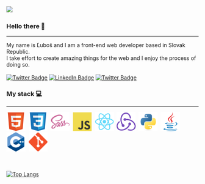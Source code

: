 
<img src='https://cdn3.f-cdn.com/contestentries/1683544/29258875/5de652e07bf20_thumb900.jpg'/>

### Hello there 👋
<hr/>
My name is Ľuboš and I am a front-end web developer based in Slovak Republic. <br/>
I take effort to create amazing things for the web and I enjoy the process of doing so.

<br/>
<br/>
<div>
  <a href='https://twitter.com/LGarancovsky' target='_blank'><img src="https://img.shields.io/badge/Twitter-white?style=for-the-badge&logo=twitter&logoColor=blue" alt="Twitter Badge"/></a>
  <a href='www.linkedin.com/in/lubos-garancovsky'  target='_blank'><img src="https://img.shields.io/badge/LinkedIn-blue?style=for-the-badge&logo=linkedin&logoColor=white" alt="LinkedIn Badge"/></a>
  <a href='https://lubosgarancovsky.github.io/Portfolio'  target='_blank'><img src="https://img.shields.io/badge/Portfolio-red?style=for-the-badge&logo=GitHub&logoColor=white" alt="Twitter Badge"/></a>
</div>


### My stack 💻
<hr/>

<div>
  <img src="https://github.com/devicons/devicon/blob/master/icons/html5/html5-original.svg" title="html5" alt="html5" width="50" height="50"/>&nbsp;
  <img src="https://github.com/devicons/devicon/blob/master/icons/css3/css3-original.svg" title="css3" alt="css3" width="50" height="50"/>&nbsp;
  <img src="https://github.com/devicons/devicon/blob/master/icons/sass/sass-original.svg" title="sass" alt="sass" width="50" height="50"/>&nbsp;
  <img src="https://github.com/devicons/devicon/blob/master/icons/javascript/javascript-original.svg" title="javascript" alt="javascript" width="50" height="50"/>&nbsp;
  <img src="https://github.com/devicons/devicon/blob/master/icons/react/react-original.svg" title="react" alt="react" width="50" height="50"/>&nbsp;
  <img src="https://github.com/devicons/devicon/blob/master/icons/redux/redux-original.svg" title="redux" alt="redux" width="50" height="50"/>&nbsp;
  <img src="https://github.com/devicons/devicon/blob/master/icons/python/python-original.svg" title="python" alt="python" width="50" height="50"/>&nbsp;
  <img src="https://github.com/devicons/devicon/blob/master/icons/java/java-original.svg" title="Java" alt="Java" width="50" height="50"/>&nbsp;
  <img src="https://github.com/devicons/devicon/blob/master/icons/cplusplus/cplusplus-original.svg" title="cplusplus" alt="cplusplus" width="50" height="50"/>&nbsp;
  <img src="https://github.com/devicons/devicon/blob/master/icons/git/git-original.svg" title="git" alt="git" width="50" height="50"/>&nbsp;
</div>

<br/>
<br/>

[![Top Langs](https://github-readme-stats.vercel.app/api/top-langs/?username=lubosgarancovsky&theme=radical&layout=compact)](https://github.com/anuraghazra/github-readme-stats)
